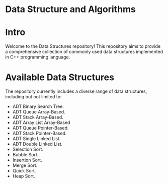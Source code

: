 # Data Structure and Algorithms
# Intro
Welcome to the Data Structures repository! This repository aims to provide a comprehensive collection of commonly used data structures implemented in C++ programming language.
# Available Data Structures
The repository currently includes a diverse range of data structures, including but not limited to:
* ADT Binary Search Tree.
* ADT Queue Array-Based.
* ADT Stack Array-Based.
* ADT Array List Array-Based
* ADT Queue Pointer-Based.
* ADT Stack Pointer-Based.
* ADT Single Linked List.
* ADT Double Linked List.
* Selection Sort.
* Bubble Sort.
* Insertion Sort.
* Merge Sort.
* Quick Sort.
* Heap Sort.
